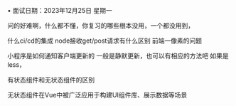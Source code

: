   • 面试日期：2023年12月25日 星期一


问的好难啊，什么都不懂，你复习的哪些根本没用，一个都没用到，

什么ci/cd的集成
node接收get/post请求有什么区别
前端一像素的问题

小程序是如何通知客户端更新的
一般是静默更新，也可以有相应的方法吧
如果是less，

有状态组件和无状态组件的区别

无状态组件在Vue中被广泛应用于构建UI组件库、展示数据等场景